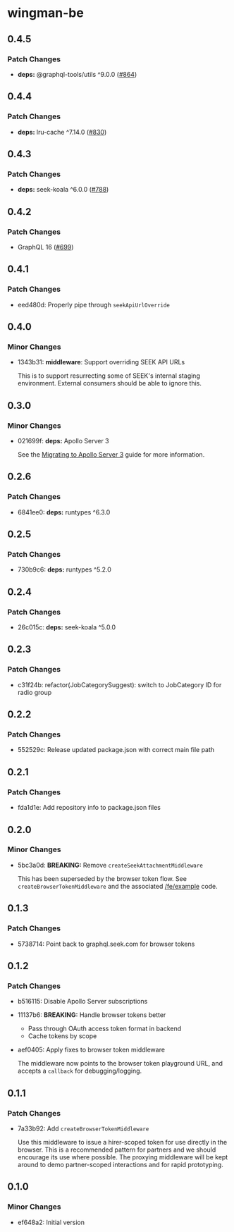 # wingman-be

## 0.4.5

### Patch Changes

- **deps:** @graphql-tools/utils ^9.0.0 ([#864](https://github.com/seek-oss/wingman/pull/864))

## 0.4.4

### Patch Changes

- **deps:** lru-cache ^7.14.0 ([#830](https://github.com/seek-oss/wingman/pull/830))

## 0.4.3

### Patch Changes

- **deps:** seek-koala ^6.0.0 ([#788](https://github.com/seek-oss/wingman/pull/788))

## 0.4.2

### Patch Changes

- GraphQL 16 ([#699](https://github.com/seek-oss/wingman/pull/699))

## 0.4.1

### Patch Changes

- eed480d: Properly pipe through `seekApiUrlOverride`

## 0.4.0

### Minor Changes

- 1343b31: **middleware**: Support overriding SEEK API URLs

  This is to support resurrecting some of SEEK's internal staging environment.
  External consumers should be able to ignore this.

## 0.3.0

### Minor Changes

- 021699f: **deps:** Apollo Server 3

  See the [Migrating to Apollo Server 3](https://www.apollographql.com/docs/apollo-server/migration) guide for more information.

## 0.2.6

### Patch Changes

- 6841ee0: **deps:** runtypes ^6.3.0

## 0.2.5

### Patch Changes

- 730b9c6: **deps:** runtypes ^5.2.0

## 0.2.4

### Patch Changes

- 26c015c: **deps:** seek-koala ^5.0.0

## 0.2.3

### Patch Changes

- c31f24b: refactor(JobCategorySuggest): switch to JobCategory ID for radio group

## 0.2.2

### Patch Changes

- 552529c: Release updated package.json with correct main file path

## 0.2.1

### Patch Changes

- fda1d1e: Add repository info to package.json files

## 0.2.0

### Minor Changes

- 5bc3a0d: **BREAKING:** Remove `createSeekAttachmentMiddleware`

  This has been superseded by the browser token flow.
  See `createBrowserTokenMiddleware` and the associated [/fe/example](/fe/example) code.

## 0.1.3

### Patch Changes

- 5738714: Point back to graphql.seek.com for browser tokens

## 0.1.2

### Patch Changes

- b516115: Disable Apollo Server subscriptions
- 11137b6: **BREAKING:** Handle browser tokens better

  - Pass through OAuth access token format in backend
  - Cache tokens by scope

- aef0405: Apply fixes to browser token middleware

  The middleware now points to the browser token playground URL,
  and accepts a `callback` for debugging/logging.

## 0.1.1

### Patch Changes

- 7a33b92: Add `createBrowserTokenMiddleware`

  Use this middleware to issue a hirer-scoped token for use directly in the browser.
  This is a recommended pattern for partners and we should encourage its use where possible.
  The proxying middleware will be kept around to demo partner-scoped interactions and for rapid prototyping.

## 0.1.0

### Minor Changes

- ef648a2: Initial version
